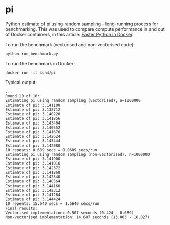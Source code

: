 # pi
Python estimate of pi using random sampling - long-running process for benchmarking. This was used to compare compute performance in and out of Docker containers, in this article: [Faster Python in Docker](https://medium.com/better-programming/faster-python-in-docker-d1a71a9b9917?source=friends_link&sk=30e81adca9d5104d67fa162eb7aeeb55).

To run the benchmark (vectorised and non-vectorised code):

    python run_benchmark.py

To run the benchmark in Docker:

    docker run -it 4oh4/pi

Typical output:

```
...
Round 10 of 10:
Estimating pi using random sampling (vectorised), n=1000000
Estimate of pi: 3.141100
Estimate of pi: 3.138712
Estimate of pi: 3.140220
Estimate of pi: 3.141856
Estimate of pi: 3.143404
Estimate of pi: 3.140552
Estimate of pi: 3.141676
Estimate of pi: 3.142624
Estimate of pi: 3.143444
Estimate of pi: 3.142080
10 repeats: 0.689 secs = 0.0689 secs/run
Estimating pi using random sampling (non-vectorised), n=1000000
Estimate of pi: 3.141900
Estimate of pi: 3.141016
Estimate of pi: 3.142372
Estimate of pi: 3.141868
Estimate of pi: 3.142340
Estimate of pi: 3.140564
Estimate of pi: 3.144160
Estimate of pi: 3.142312
Estimate of pi: 3.141284
Estimate of pi: 3.144424
10 repeats: 15.640 secs = 1.5640 secs/run
Final results:
Vectorised implementation: 0.507 seconds (0.424 - 0.689)
Non-vectorised implementation: 14.607 seconds (13.003 - 16.027)
```
